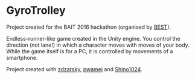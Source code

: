 # GyroTrolley

Project created for the BAIT 2016 hackathon (organised by [BEST](http://www.best.krakow.pl/)).

Endless-runner-like game created in the Unity engine. You control the direction (not lane!) in which a character moves with moves of your body. While the game itself is for a PC, it is controlled by movements of a smartphone.

Project created with [zdzarsky](https://github.com/zdzarsky), [pwamej](https://github.com/pwamej) and [Shino1024](https://github.com/Shino1024).
